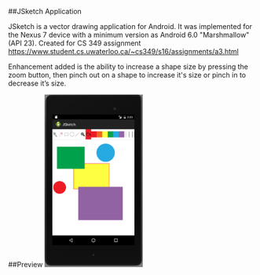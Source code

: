 ##JSketch Application 

JSketch is a vector drawing application for Android. It was implemented for the Nexus 7 device with a minimum version as Android 6.0 "Marshmallow" (API 23). Created for CS 349 assignment https://www.student.cs.uwaterloo.ca/~cs349/s16/assignments/a3.html

Enhancement added is the ability to increase a shape size by pressing the zoom button, then pinch out on a shape to increase it's size or pinch in to decrease it’s size. 

##Preview
<img src="https://github.com/azlee/Vector-Draw-for-Android/blob/master/preview.png" width="200">


